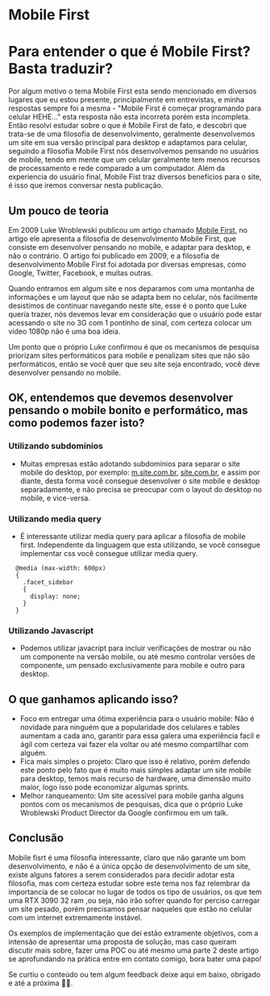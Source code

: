 # Mobile First

# Para entender o que é Mobile First? Basta traduzir?

Por algum motivo o tema Mobile First esta sendo mencionado em diversos lugares que eu estou presente, principalmente em entrevistas, e minha respostas sempre foi a mesma - "Mobile First é começar programando para celular HEHE..." esta resposta não esta incorreta porém esta incompleta. Então resolvi estudar sobre o que é Mobile First de fato, e descobri que trata-se de uma filosofia de desenvolvimento, geralmente desenvolvemos um site em sua versão principal para desktop e adaptamos para celular, seguindo a filosofia Mobile First nós desenvolvemos pensando no usuários de mobile, tendo em mente que um celular geralmente tem menos recursos de processamento e rede comparado a um computador. Além da experiencia do usuário final, Mobile Fist traz diversos benefícios para o site, é isso que iremos conversar nesta publicação.

## Um pouco de teoria

Em 2009 Luke Wroblewski publicou um artigo chamado [Mobile First](http://www.lukew.com/ff/entry.asp?933), no artigo ele apresenta a filosofia de desenvolvimento Mobile First, que consiste em desenvolver pensando no mobile, e adaptar para desktop, e não o contrário. O artigo foi publicado em 2009, e a filosofia de desenvolvimento Mobile First foi adotada por diversas empresas, como Google, Twitter, Facebook, e muitas outras. 

Quando entramos em algum site e nos deparamos com uma montanha de informações e um layout que não se adapta bem no celular, nós facilmente desistimos de continuar navegando neste site, esse é o ponto que Luke queria trazer, nós devemos levar em consideração que o usuário pode estar acessando o site no 3G com 1 pontinho de sinal, com certeza colocar um video 1080p não é uma boa ideia.

Um ponto que o próprio Luke confirmou é que os mecanismos de pesquisa priorizam sites performáticos para mobile e penalizam sites que não são performáticos, então se você quer que seu site seja encontrado, você deve desenvolver pensando no mobile.

## OK, entendemos que devemos desenvolver pensando o mobile bonito e performático, mas como podemos fazer isto?

### Utilizando subdomínios

- Muitas empresas estão adotando subdomínios para separar o site mobile do desktop, por exemplo: [m.site.com.br](http://m.site.com.br/), [site.com.br](http://site.com.br/), e assim por diante, desta forma você consegue desenvolver o site mobile e desktop separadamente, e não precisa se preocupar com o layout do desktop no mobile, e vice-versa.

### Utilizando media query

- É interessante utilizar media query para aplicar a filosofia de mobile first. Independente da linguagem que esta utilizando, se você consegue implementar css você consegue utilizar media query.

```
  @media (max-width: 600px)
  {
    .facet_sidebar
    {
      display: none;
    }
  }
```

### Utilizando Javascript

- Podemos utilizar javacript para incluir verificações de mostrar ou não um componente na versão mobile, ou até mesmo controlar versões de componente, um pensado exclusivamente para mobile e outro para desktop.

## O que ganhamos aplicando isso?

- Foco em entregar uma ótima experiência para o usuário mobile: Não é novidade para ninguém que a popularidade dos celulares e tables aumentam a cada ano, garantir para essa galera uma experiência facíl e ágil com certeza vai fazer ela voltar ou até mesmo compartilhar com alguém.
- Fica mais simples o projeto: Claro que isso é relativo, porém defendo este ponto pelo fato que é muito mais simples adaptar um site mobile para desktop, temos mais recurso de hardware, uma dimensão muito maior, logo isso pode economizar algumas sprints.
- Melhor ranqueamento: Um site acessível para mobile ganha alguns pontos com os mecanismos de pesquisas, dica que o próprio Luke Wroblewski Product Director da Google confirmou em um talk.

## Conclusão

Mobile fisrt é uma filosofia interessante, claro que não garante um bom desenvolvimento, e não é a única opção de desenvolvimento de um site, existe alguns fatores a serem considerados para decidir adotar esta filosofia, mas com certeza estudar sobre este tema nos faz relembrar da importancia de se colocar no lugar de todos os tipo de usuários, os que tem uma RTX 3090 32 ram ,ou seja, não irão sofrer quando for perciso carregar um site pesado, porém precisamos pensar naqueles que estão no celular com um internet extremamente instável.

Os exemplos de implementação que dei estão extramente objetivos, com a intensão de apresentar uma proposta de solução, mas caso queiram discutir mais sobre, fazer uma POC ou até mesmo uma parte 2 deste artigo se aprofundando na prática entre em contato comigo, bora bater uma papo!

Se curtiu o conteúdo ou tem algum feedback deixe aqui em baixo, obrigado e até a próxima 👋🏽.